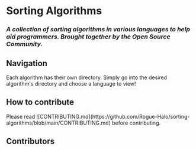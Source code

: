 <h1>Sorting Algorithms</h1>
<h3><i>A collection of sorting algorithms in various languages to help aid programmers. Brought together by the Open Source Community.</i><h3>
  
<h2>Navigation</h2>
Each algorithm has their own directory. Simply go into the desired algorithm's directory and choose a language to view!

<h2>How to contribute</h2>
Please read ![CONTRIBUTING.md](https://github.com/Rogue-Halo/sorting-algorithms/blob/main/CONTRIBUTING.md) before contributing.

<h2>Contributors<h2>
